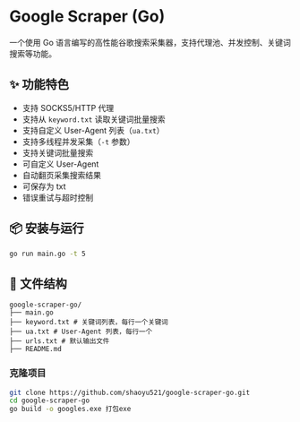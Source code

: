 # Google Scraper (Go)

一个使用 Go 语言编写的高性能谷歌搜索采集器，支持代理池、并发控制、关键词搜索等功能。

## ✨ 功能特色

- 支持 SOCKS5/HTTP 代理
- 支持从 `keyword.txt` 读取关键词批量搜索
- 支持自定义 User-Agent 列表（`ua.txt`）
- 支持多线程并发采集（`-t` 参数）
- 支持关键词批量搜索
- 可自定义 User-Agent
- 自动翻页采集搜索结果
- 可保存为 txt
- 错误重试与超时控制

## 📦 安装与运行
```bash
go run main.go -t 5
```
## 📂 文件结构
 ```plaintext
google-scraper-go/
├── main.go
├── keyword.txt # 关键词列表，每行一个关键词
├── ua.txt # User-Agent 列表，每行一个
├── urls.txt # 默认输出文件
├── README.md
```
### 克隆项目
```bash
git clone https://github.com/shaoyu521/google-scraper-go.git
cd google-scraper-go
go build -o googles.exe 打包exe
```
